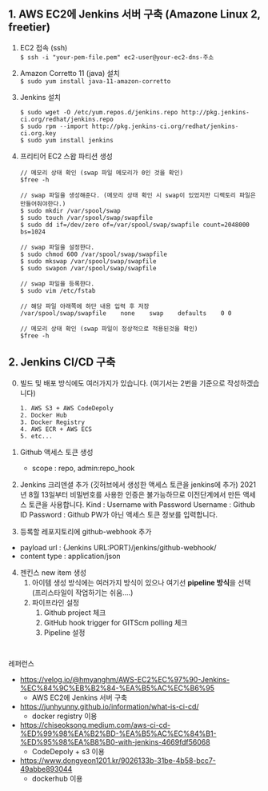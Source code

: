 ## 1. AWS EC2에 Jenkins 서버 구축 (Amazone Linux 2, freetier)
1. EC2 접속 (ssh)   
    ```$ ssh -i "your-pem-file.pem" ec2-user@your-ec2-dns-주소```

2. Amazon Corretto 11 (java) 설치   
   ```$ sudo yum install java-11-amazon-corretto```

3. Jenkins 설치   
    ```
    $ sudo wget -O /etc/yum.repos.d/jenkins.repo http://pkg.jenkins-ci.org/redhat/jenkins.repo
    $ sudo rpm --import http://pkg.jenkins-ci.org/redhat/jenkins-ci.org.key
    $ sudo yum install jenkins
    ```
4. 프리티어 EC2 스왑 파티션 생성
    ```
    // 메모리 상태 확인 (swap 파일 메모리가 0인 것을 확인)
    $free -h
   
    // swap 파일을 생성해준다. (메모리 상태 확인 시 swap이 있었지만 디렉토리 파일은 만들어줘야한다.)
    $ sudo mkdir /var/spool/swap
    $ sudo touch /var/spool/swap/swapfile
    $ sudo dd if=/dev/zero of=/var/spool/swap/swapfile count=2048000 bs=1024

    // swap 파일을 설정한다.
    $ sudo chmod 600 /var/spool/swap/swapfile
    $ sudo mkswap /var/spool/swap/swapfile
    $ sudo swapon /var/spool/swap/swapfile

    // swap 파일을 등록한다.
    $ sudo vim /etc/fstab
   
    // 해당 파일 아래쪽에 하단 내용 입력 후 저장
    /var/spool/swap/swapfile    none    swap    defaults    0 0

    // 메모리 상태 확인 (swap 파일이 정상적으로 적용된것을 확인)
    $free -h
    ```
## 2. Jenkins CI/CD 구축
0. 빌드 및 배포 방식에도 여러가지가 있습니다. (여기서는 2번을 기준으로 작성하겠습니다)
    ```
    1. AWS S3 + AWS CodeDepoly
    2. Docker Hub
    3. Docker Registry
    4. AWS ECR + AWS ECS
    5. etc...
   ```
2. Github 액세스 토큰 생성
   - scope : repo, admin:repo_hook

3. Jenkins 크리덴셜 추가 (깃허브에서 생성한 액세스 토큰을 jenkins에 추가)
   2021년 8월 13일부터 비밀번호를 사용한 인증은 불가능하므로 이전단계에서 만든 액세스 토큰을 사용합니다.
   Kind : Username with Password
   Username : Github ID
   Password : Github PW가 아닌 액세스 토큰 정보를 입력합니다.

4. 등록할 레포지토리에 github-webhook 추가
  - payload url : {Jenkins URL:PORT}/jenkins/github-webhook/
  - content type : application/json

4. 젠킨스 new item 생성 
   1. 아이템 생성 방식에는 여러가지 방식이 있으나 여기선 **pipeline 방식**을 선택 (프리스타일이 작업하기는 쉬움....)
   2. 파이프라인 설정
      1. Github project 체크
      2. GitHub hook trigger for GITScm polling 체크
      3. Pipeline 설정
      ```
        
      ```

    
레퍼런스
- https://velog.io/@hmyanghm/AWS-EC2%EC%97%90-Jenkins-%EC%84%9C%EB%B2%84-%EA%B5%AC%EC%B6%95
  - AWS EC2에 Jenkins 서버 구축
- https://junhyunny.github.io/information/what-is-ci-cd/
  - docker registry 이용
- https://chiseoksong.medium.com/aws-ci-cd-%ED%99%98%EA%B2%BD-%EA%B5%AC%EC%84%B1-%ED%95%98%EA%B8%B0-with-jenkins-4669fdf56068
  - CodeDepoly + s3 이용
- https://www.dongyeon1201.kr/9026133b-31be-4b58-bcc7-49abbe893044
  - dockerhub 이용
